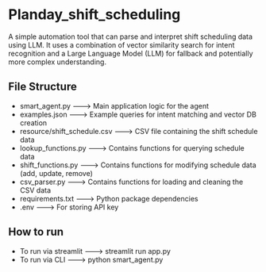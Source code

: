 # Planday_shift_scheduling
A simple automation tool that can parse and interpret shift scheduling data using LLM. It uses a combination of vector similarity search for intent recognition and a Large Language Model (LLM) for fallback and potentially more complex understanding.

## File Structure

* smart_agent.py                ---> Main application logic for the agent
* examples.json                 ---> Example queries for intent matching and vector DB creation
* resource/shift_schedule.csv   ---> CSV file containing the shift schedule data
* lookup_functions.py           ---> Contains functions for querying schedule data
* shift_functions.py            ---> Contains functions for modifying schedule data (add, update, remove)
* csv_parser.py                 ---> Contains functions for loading and cleaning the CSV data
* requirements.txt              ---> Python package dependencies
* .env                          ---> For storing API key

## How to run

* To run via streamlit ---> streamlit run app.py
* To run via CLI ---> python smart_agent.py 
